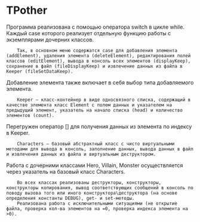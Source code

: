 # TPother
Программа реализована с помощью оператора switch в цикле while. Каждый case которого реализует отдельную функцию работы с экземплярами дочерних классов. 

		Так, в основном меню содержатся case для добавления элемента (addElement), удаления элемента (deleteElement), редактирования полей классов (editElement), вывода в консоль всех элементов (displayKeep), сохранение в файл (fileDisplayKeep) и извлечение данных из файла в Keeper (fileSetDataKeep).
Добавление элемента также включает в себя выбор типа добавляемого элемента.

		Keeper – класс-контейнер в виде односвязного списка, содержащий в качестве элемента класс Element с полем данных и указателем на предыдущий элемент, указатель на начало списка (head) и количество элементов (count).
Перегружен оператор [] для получения данных из элемента по индексу в Keeper.

		Characters – базовый абстрактный класс с чисто виртуальными методами для вывода в консоль, заполнение данных, вывода данных в файл и извлечения данных из файла и виртуальным деструктором.
Работа с дочерними классами Hero, Villain, Monster осуществляется через указатель на базовый класс Characters.

		Во всех классах реализованы деструкторы, конструкторы, конструкторы копирования, вывод соответствующих сообщений в консоль по поводу вызова того или иного конструктора\деструктора (на основе определения константы DEBUG), get- и set-методы. 
		Реализована работа с исключительными ситуациями (не открытие файла, проверка кол-ва элементов на =0, проверка индекса элемента на >0).
